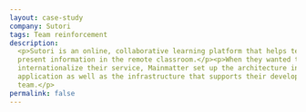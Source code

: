 ```yaml
---
layout: case-study
company: Sutori
tags: Team reinforcement
description:
  <p>Sutori is an online, collaborative learning platform that helps teachers
  present information in the remote classroom.</p><p>When they wanted to
  internationalize their service, Mainmatter set up the architecture in their
  application as well as the infrastructure that supports their development
  team.</p>
permalink: false
---
```

